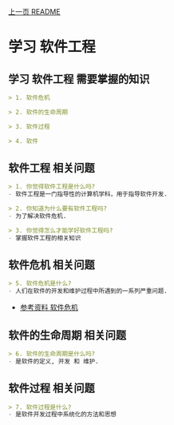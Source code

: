 [上一页 README](README.md)

# 学习 软件工程
## 学习 软件工程 需要掌握的知识
``` md
> 1. 软件危机

> 2. 软件的生命周期

> 3. 软件过程

> 4. 软件
```

## 软件工程 相关问题
``` md
> 1. 你觉得软件工程是什么吗?
- 软件工程是一门指导性的计算机学科，用于指导软件开发.
```

``` md
> 2. 你知道为什么要有软件工程吗?
- 为了解决软件危机.
```

``` md
> 3. 你觉得怎么才能学好软件工程吗?
- 掌握软件工程的相关知识
```

## 软件危机 相关问题
``` md
> 5. 软件危机是什么?
- 人们在软件的开发和维护过程中所遇到的一系列严重问题.
```
- [参考资料 软件危机](https://wiki.mbalib.com/wiki/%E8%BD%AF%E4%BB%B6%E5%8D%B1%E6%9C%BA)

## 软件的生命周期 相关问题
``` md
> 6. 软件的生命周期是什么吗?
- 是软件的定义, 开发 和 维护.
```

## 软件过程 相关问题
``` md
> 7. 软件过程是什么?
- 是软件开发过程中系统化的方法和思想
```